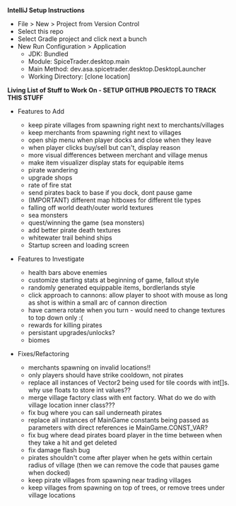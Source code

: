 
**IntelliJ Setup Instructions**
- File > New > Project from Version Control
- Select this repo
- Select Gradle project and click next a bunch
- New Run Configuration > Application
    - JDK: Bundled
    - Module: SpiceTrader.desktop.main
    - Main Method: dev.asa.spicetrader.desktop.DesktopLauncher
    - Working Directory: [clone location]


**Living List of Stuff to Work On - SETUP GITHUB PROJECTS TO TRACK THIS STUFF**
- Features to Add
    - keep pirate villages from spawning right next to merchants/villages
    - keep merchants from spawning right next to villages
    - open ship menu when player docks and close when they leave
    - when player clicks buy/sell but can't, display reason
    - more visual differences between merchant and village menus
    - make item visualizer display stats for equipable items
    - pirate wandering
    - upgrade shops
    - rate of fire stat
    - send pirates back to base if you dock, dont pause game
    - (IMPORTANT) different map hitboxes for different tile types
    - falling off world death/outer world textures
    - sea monsters
    - quest/winning the game (sea monsters)
    - add better pirate death textures
    - whitewater trail behind ships
    - Startup screen and loading screen
    
- Features to Investigate
    - health bars above enemies
    - customize starting stats at beginning of game, fallout style
    - randomly generated equippable items, bordlerlands style
    - click approach to cannons: allow player to shoot with mouse as long as shot is within a small arc of cannon direction
    - have camera rotate when you turn - would need to change textures to top down only :(
    - rewards for killing pirates
    - persistant upgrades/unlocks?
    - biomes

- Fixes/Refactoring
    - merchants spawning on invalid locations!!
    - only players should have strike cooldown, not pirates
    - replace all instances of Vector2 being used for tile coords with int[]s. why use floats to store int values??
    - merge village factory class with ent factory. What do we do with village location inner class???
    - fix bug where you can sail underneath pirates
    - replace all instances of MainGame constants being passed as parameters with direct references ie MainGame.CONST_VAR?
    - fix bug where dead pirates board player in the time between when they take a hit and get deleted
    - fix damage flash bug
    - pirates shouldn't come after player when he gets within certain radius of village (then we can remove the code that pauses game when docked)
    - keep pirate villages from spawning near trading villages 
    - keep villages from spawning on top of trees, or remove trees under village locations
